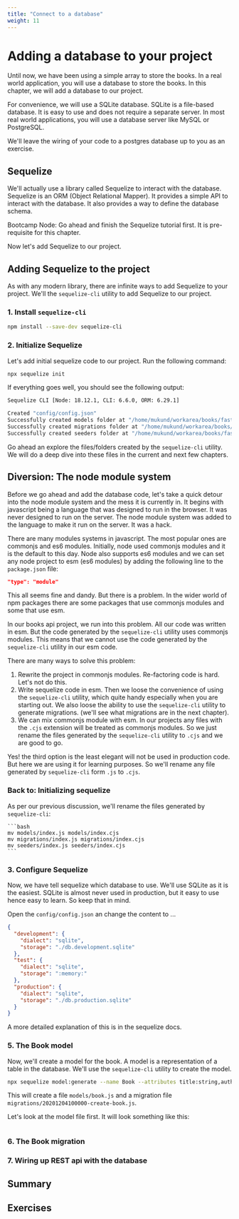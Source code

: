 ```yaml
---
title: "Connect to a database"
weight: 11
---
```


# Adding a database to your project

Until now, we have been using a simple array to store the books. In a real world application, you will use a database to store the books. In this chapter, we will add a database to our project.

For convenience, we will use a SQLite database. SQLite is a file-based database. It is easy to use and does not require a separate server. In most real world applications, you will use a database server like MySQL or PostgreSQL. 

We'll leave the wiring of your code to a postgres database up to you as an exercise.

## Sequelize

We'll actually use a library called Sequelize to interact with the database. Sequelize is an ORM (Object Relational Mapper). It provides a simple API to interact with the database. It also provides a way to define the database schema.

Bootcamp Node: Go ahead and finish the Sequelize tutorial first. It is pre-requisite for this chapter.

Now let's add Sequelize to our project.

## Adding Sequelize to the project

As with any modern library, there are infinite ways to add Sequelize to your project. 
We'll the `sequelize-cli` utility to add Sequelize to our project.

### 1. Install `sequelize-cli`

```bash 
npm install --save-dev sequelize-cli
```

### 2. Initialize Sequelize

Let's add initial sequelize code to our project. Run the following command:

```bash
npx sequelize init
```

If everything goes well, you should see the following output:

```bash
Sequelize CLI [Node: 18.12.1, CLI: 6.6.0, ORM: 6.29.1]

Created "config/config.json"
Successfully created models folder at "/home/mukund/workarea/books/fastify-tutorial-code-bookapi/models".
Successfully created migrations folder at "/home/mukund/workarea/books/fastify-tutorial-code-bookapi/migrations".
Successfully created seeders folder at "/home/mukund/workarea/books/fastify-tutorial-code-bookapi/seeders".
```

Go ahead an explore the files/folders created by the `sequelize-cli` utility. We will
do a deep dive into these files in the current and next few chapters.

## Diversion: The node module system

Before we go ahead and add the database code, let's take a quick detour into the node 
module system and the mess it is currently in. It begins with javascript being a
language that was designed to run in the browser. It was never designed to run on
the server. The node module system was added to the language to make it run on the
server. It was a hack.

There are many modules systems in javascript. The most popular ones are commonjs and
es6 modules. Initially, node used commonjs modules and it is the default to this
day. Node also supports es6 modules and we can set any node project to esm (es6 modules)
by adding the following line to the `package.json` file:

```json
"type": "module"
```

This all seems fine and dandy. But there is a problem. In the wider world of npm 
packages there are some packages that use commonjs modules and some that use esm.

In our books api project, we run into this problem. All our code was written in esm.
But the code generated by the `sequelize-cli` utility uses commonjs modules. This
means that we cannot use the code generated by the `sequelize-cli` utility in our
esm code.

There are many ways to solve this problem:

1. Rewrite the project in commonjs modules. Re-factoring code is hard. Let's not do this.
2. Write sequelize code in esm. Then we loose the convenience of using the 
   `sequelize-cli` utility, which quite handy especially when you are starting out.
   We also loose the ability to use the `sequelize-cli` utility to generate migrations.
   (we'll see what migrations are in the next chapter). 
3. We can mix commonjs module with esm. In our projects any files with the `.cjs` extension
   will be treated as commonjs modules. So we just rename the files generated by the
    `sequelize-cli` utility to `.cjs` and we are good to go. 

Yes! the third option is the least elegant will not be used in production code. But
here we are using it for learning purposes. So we'll rename any file generated by 
`sequelize-cli` form `.js` to `.cjs`.

### Back to: Initializing sequelize

As per our previous discussion, we'll rename the files generated by `sequelize-cli`:
    
    ```bash 
    mv models/index.js models/index.cjs
    mv migrations/index.js migrations/index.cjs
    mv seeders/index.js seeders/index.cjs
    ```

### 3. Configure Sequelize

Now, we have tell sequelize which database to use. We'll use SQLite as it is the 
easiest. SQLite is almost never used in production, but it easy to use hence easy
to learn. So keep that in mind.

Open the `config/config.json` an change the content to ...

```json
{
  "development": {
    "dialect": "sqlite",
    "storage": "./db.development.sqlite"
  },
  "test": {
    "dialect": "sqlite",
    "storage": ":memory:"
  },
  "production": {
    "dialect": "sqlite",
    "storage": "./db.production.sqlite"
  }
}
```

A more detailed explanation of this is in the sequelize docs.

### 5. The Book model

Now, we'll create a model for the book. A model is a representation of a table in
the database. We'll use the `sequelize-cli` utility to create the model.

```bash
npx sequelize model:generate --name Book --attributes title:string,author:string,price:decimal
```


This will create a file `models/book.js` and a migration file `migrations/20201204100000-create-book.js`.

Let's look at the model file first. It will look something like this:

```js
```

### 6. The Book migration


### 7. Wiring up REST api with the database

## Summary

## Exercises


